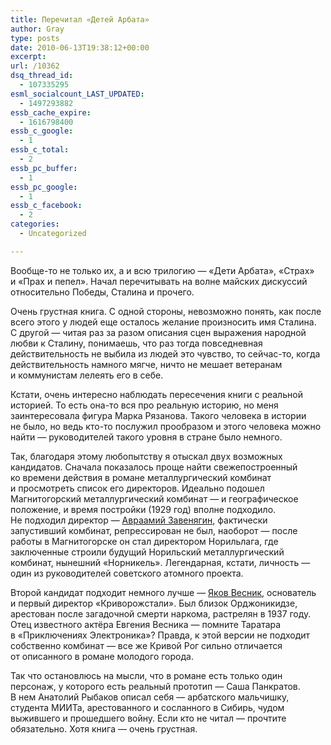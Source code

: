 ```yaml
---
title: Перечитал «Детей Арбата»
author: Gray
type: posts
date: 2010-06-13T19:38:12+00:00
excerpt:
url: /10362
dsq_thread_id:
  - 107335295
esml_socialcount_LAST_UPDATED:
  - 1497293882
essb_cache_expire:
  - 1616798400
essb_c_google:
  - 1
essb_c_total:
  - 2
essb_pc_buffer:
  - 1
essb_pc_google:
  - 1
essb_c_facebook:
  - 2
categories:
  - Uncategorized

---
```








Вообще-то не&nbsp;только&nbsp;их, а&nbsp;и&nbsp;всю трилогию&nbsp;&mdash; &laquo;Дети Арбата&raquo;, &laquo;Страх&raquo; и&nbsp;&laquo;Прах и&nbsp;пепел&raquo;. Начал перечитывать на&nbsp;волне майских дискуссий относительно Победы, Сталина и&nbsp;прочего.

Очень грустная книга. С&nbsp;одной стороны, невозможно понять, как после всего этого у&nbsp;людей еще осталось желание произносить имя Сталина. С&nbsp;другой&nbsp;&mdash; читая раз за&nbsp;разом описания сцен выражения народной любви к&nbsp;Сталину, понимаешь, что раз тогда повседневная действительность не&nbsp;выбила из&nbsp;людей это чувство, то&nbsp;сейчас-то, когда действительность намного мягче, ничто не&nbsp;мешает ветеранам и&nbsp;коммунистам лелеять его в&nbsp;себе.

Кстати, очень интересно наблюдать пересечения книги с&nbsp;реальной историей. То&nbsp;есть она-то вся про реальную историю, но&nbsp;меня заинтересовала фигура Марка Рязанова. Такого человека в&nbsp;истории не&nbsp;было, но&nbsp;ведь кто-то послужил прообразом и&nbsp;этого человека можно найти&nbsp;&mdash; руководителей такого уровня в&nbsp;стране было немного.

Так, благодаря этому любопытству я&nbsp;отыскал двух возможных кандидатов. Сначала показалось проще найти свежепостроенный ко&nbsp;времени действия в&nbsp;романе металлургический комбинат и&nbsp;просмотреть список его директоров. Идеально подошел Магнитогорский металлургический комбинат&nbsp;&mdash; и&nbsp;географическое положение, и&nbsp;время постройки (1929&nbsp;год) вполне подходило. Не&nbsp;подходил директор&nbsp;&mdash; <a href="http://ru.wikipedia.org/wiki/%D0%97%D0%B0%D0%B2%D0%B5%D0%BD%D1%8F%D0%B3%D0%B8%D0%BD,_%D0%90%D0%B2%D1%80%D0%B0%D0%B0%D0%BC%D0%B8%D0%B9_%D0%9F%D0%B0%D0%B2%D0%BB%D0%BE%D0%B2%D0%B8%D1%87" target="_blank">Авраамий Завенягин</a>, фактически запустивший комбинат, репрессирован не&nbsp;был, наоборот&nbsp;&mdash; после работы в&nbsp;Магнитогорске он&nbsp;стал директором Норильлага, где заключенные строили будущий Норильский металлургический комбинат, нынешний &laquo;Норникель&raquo;. Легендарная, кстати, личность&nbsp;&mdash; один из&nbsp;руководителей советского атомного проекта.

Второй кандидат подходит немного лучше&nbsp;&mdash; <a href="http://ru.wikipedia.org/wiki/%D0%92%D0%B5%D1%81%D0%BD%D0%B8%D0%BA,_%D0%AF%D0%BA%D0%BE%D0%B2_%D0%98%D0%BB%D1%8C%D0%B8%D1%87" target="_blank">Яков Весник</a>, основатель и&nbsp;первый директор &laquo;Криворожстали&raquo;. Был близок Орджоникидзе, арестован после загадочной смерти наркома, растрелян в&nbsp;1937&nbsp;году. Отец известного актёра Евгения Весника&nbsp;&mdash; помните Таратара в&nbsp;&laquo;Приключениях Электроника&raquo;? Правда, к&nbsp;этой версии не&nbsp;подходит собственно комбинат&nbsp;&mdash; все&nbsp;же Кривой Рог сильно отличается от&nbsp;описанного в&nbsp;романе молодого города.

Так что остановлюсь на&nbsp;мысли, что в&nbsp;романе есть только один персонаж, у&nbsp;которого есть реальный прототип&nbsp;&mdash; Саша Панкратов. В&nbsp;нем Анатолий Рыбаков описал себя&nbsp;&mdash; арбатского мальчишку, студента МИИТа, арестованного и&nbsp;сосланного в&nbsp;Сибирь, чудом выжившего и&nbsp;прошедшего войну. Если кто не&nbsp;читал&nbsp;&mdash; прочтите обязательно. Хотя книга&nbsp;&mdash; очень грустная.
